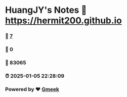# HuangJY's Notes :link: https://hermit200.github.io 
### :page_facing_up: [7](https://hermit200.github.io/tag.html) 
### :speech_balloon: 0 
### :hibiscus: 83065 
### :alarm_clock: 2025-01-05 22:28:09 
### Powered by :heart: [Gmeek](https://github.com/Meekdai/Gmeek)
